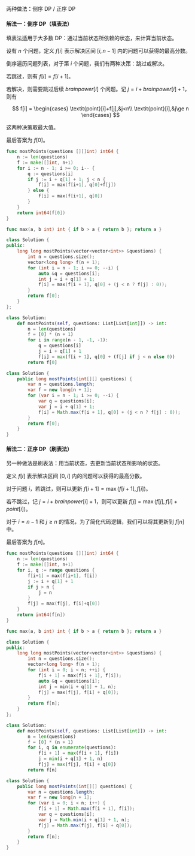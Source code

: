 两种做法：倒序 DP / 正序 DP

#### 解法一：倒序 DP（填表法）

填表法适用于大多数 DP：通过当前状态所依赖的状态，来计算当前状态。

设有 $n$ 个问题，定义 $f[i]$ 表示解决区间 $[i,n-1]$ 内的问题可以获得的最高分数。

倒序遍历问题列表，对于第 $i$ 个问题，我们有两种决策：跳过或解决。

若跳过，则有 $f[i]=f[i+1]$。

若解决，则需要跳过后续 $\textit{brainpower}[i]$ 个问题。记 $j=i+\textit{brainpower}[i]+1$，则有

$$
f[i] =
\begin{cases} 
\textit{point}[i]+f[j],&j<n\\
\textit{point}[i],&j\ge n
\end{cases}
$$

这两种决策取最大值。

最后答案为 $f[0]$。

```go [sol1-Go]
func mostPoints(questions [][]int) int64 {
	n := len(questions)
	f := make([]int, n+1)
	for i := n - 1; i >= 0; i-- {
		q := questions[i]
		if j := i + q[1] + 1; j < n {
			f[i] = max(f[i+1], q[0]+f[j])
		} else {
			f[i] = max(f[i+1], q[0])
		}
	}
	return int64(f[0])
}

func max(a, b int) int { if b > a { return b }; return a }
```

```C++ [sol1-C++]
class Solution {
public:
    long long mostPoints(vector<vector<int>> &questions) {
        int n = questions.size();
        vector<long long> f(n + 1);
        for (int i = n - 1; i >= 0; --i) {
            auto &q = questions[i];
            int j = i + q[1] + 1;
            f[i] = max(f[i + 1], q[0] + (j < n ? f[j] : 0));
        }
        return f[0];
    }
};
```

```Python [sol1-Python3]
class Solution:
    def mostPoints(self, questions: List[List[int]]) -> int:
        n = len(questions)
        f = [0] * (n + 1)
        for i in range(n - 1, -1, -1):
            q = questions[i]
            j = i + q[1] + 1
            f[i] = max(f[i + 1], q[0] + (f[j] if j < n else 0))
        return f[0]
```

```java [sol1-Java]
class Solution {
    public long mostPoints(int[][] questions) {
        var n = questions.length;
        var f = new long[n + 1];
        for (var i = n - 1; i >= 0; --i) {
            var q = questions[i];
            var j = i + q[1] + 1;
            f[i] = Math.max(f[i + 1], q[0] + (j < n ? f[j] : 0));
        }
        return f[0];
    }
}
```

#### 解法二：正序 DP（刷表法）

另一种做法是刷表法：用当前状态，去更新当前状态所影响的状态。

定义 $f[i]$ 表示解决区间 $[0,i]$ 内的问题可以获得的最高分数。

对于问题 $i$，若跳过，则可以更新 $f[i+1]=\max(f[i+1],f[i])$。

若不跳过，记 $j=i+\textit{brainpower}[i]+1$，则可以更新 $f[j]=\max(f[j],f[i]+\textit{point}[i])$。

对于 $i=n-1$ 和 $j\ge n$ 的情况，为了简化代码逻辑，我们可以将其更新到 $f[n]$ 中。

最后答案为 $f[n]$。

```go [sol2-Go]
func mostPoints(questions [][]int) int64 {
	n := len(questions)
	f := make([]int, n+1)
	for i, q := range questions {
		f[i+1] = max(f[i+1], f[i])
		j := i + q[1] + 1
		if j > n {
			j = n
		}
		f[j] = max(f[j], f[i]+q[0])
	}
	return int64(f[n])
}

func max(a, b int) int { if b > a { return b }; return a }
```

```C++ [sol2-C++]
class Solution {
public:
    long long mostPoints(vector<vector<int>> &questions) {
        int n = questions.size();
        vector<long long> f(n + 1);
        for (int i = 0; i < n; ++i) {
            f[i + 1] = max(f[i + 1], f[i]);
            auto &q = questions[i];
            int j = min(i + q[1] + 1, n);
            f[j] = max(f[j], f[i] + q[0]);
        }
        return f[n];
    }
};
```

```Python [sol2-Python3]
class Solution:
    def mostPoints(self, questions: List[List[int]]) -> int:
        n = len(questions)
        f = [0] * (n + 1)
        for i, q in enumerate(questions):
            f[i + 1] = max(f[i + 1], f[i])
            j = min(i + q[1] + 1, n)
            f[j] = max(f[j], f[i] + q[0])
        return f[n]
```

```java [sol2-Java]
class Solution {
    public long mostPoints(int[][] questions) {
        var n = questions.length;
        var f = new long[n + 1];
        for (var i = 0; i < n; i++) {
            f[i + 1] = Math.max(f[i + 1], f[i]);
            var q = questions[i];
            var j = Math.min(i + q[1] + 1, n);
            f[j] = Math.max(f[j], f[i] + q[0]);
        }
        return f[n];
    }
}
```
